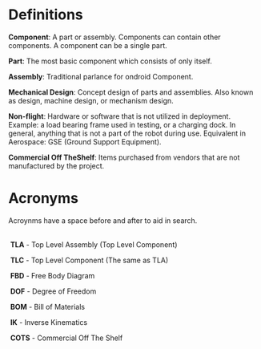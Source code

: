 # Definitions
__Component__: A part or assembly. Components can contain other components. A component can be a single part.

__Part__: The most basic component which consists of only itself. 

__Assembly__: Traditional parlance for ondroid Component.

__Mechanical Design__: Concept design of parts and assemblies. Also known as design, machine design, or mechanism design.

__Non-flight__: Hardware or software that is not utilized in deployment. Example: a load bearing frame used in testing, or a charging dock. In general, anything that is not a part of the robot during use. Equivalent in Aerospace: GSE (Ground Support Equipment).

__Commercial Off TheShelf__: Items purchased from vendors that are not manufactured by the project.
# Acronyms
Acroynms have a space before and after to aid in search.<br><br>

&nbsp;__TLA__ - Top Level Assembly (Top Level Component) 

&nbsp;__TLC__ - Top Level Component (The same as TLA)

&nbsp;__FBD__ - Free Body Diagram

&nbsp;__DOF__ - Degree of Freedom

&nbsp;__BOM__ - Bill of Materials

&nbsp;__IK__ - Inverse Kinematics

&nbsp;__COTS__ - Commercial Off The Shelf

